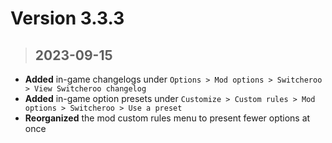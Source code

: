 # **Version 3.3.3**
>## **2023-09-15**

- **Added** in-game changelogs under `Options > Mod options > Switcheroo > View Switcheroo changelog`
- **Added** in-game option presets under `Customize > Custom rules > Mod options > Switcheroo > Use a preset`
- **Reorganized** the mod custom rules menu to present fewer options at once